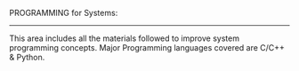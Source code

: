 PROGRAMMING for Systems:
***********************************************
This area includes all the materials followed to improve system programming concepts. Major Programming languages covered are C/C++ & Python.